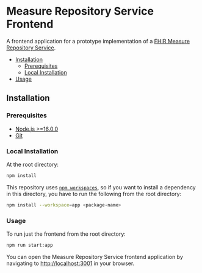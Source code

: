 # Measure Repository Service Frontend

A frontend application for a prototype implementation of a [FHIR Measure Repository Service](https://build.fhir.org/ig/HL7/cqf-measures/measure-repository-service.html).

- [Installation](#installation)
  - [Prerequisites](#prerequisites)
  - [Local Installation](#local-installation)
- [Usage](#usage)

## Installation

### Prerequisites

- [Node.js >=16.0.0](https://nodejs.org/en/)
- [Git](https://git-scm.com/)

### Local Installation

At the root directory:

```bash
npm install
```

This repository uses [`npm workspaces`](https://docs.npmjs.com/cli/v7/using-npm/workspaces), so if you want to install a dependency in this directory, you have to run the following from the root directory:

```bash
npm install --workspace=app <package-name>
```

### Usage

To run just the frontend from the root directory:

```bash
npm run start:app
```

You can open the Measure Repository Service frontend application by navigating to [http://localhost:3001](http://localhost:3001) in your browser.
